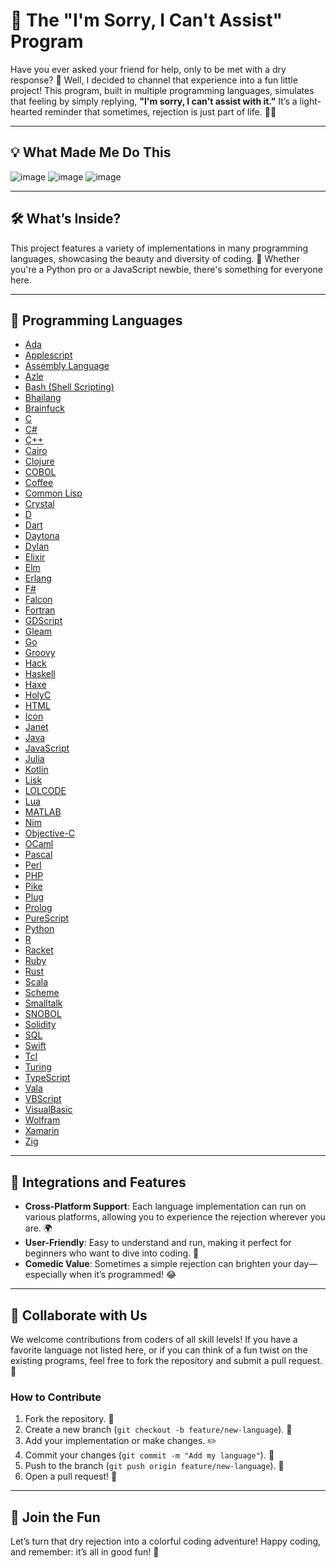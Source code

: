 # 🎉 The "I'm Sorry, I Can't Assist" Program

Have you ever asked your friend for help, only to be met with a dry response? 🤔 Well, I decided to channel that experience into a fun little project! This program, built in multiple programming languages, simulates that feeling by simply replying, **"I'm sorry, I can't assist with it."** It’s a light-hearted reminder that sometimes, rejection is just part of life. 💁‍♂️

---

## 💡 What Made Me Do This

![image](https://github.com/user-attachments/assets/c4321927-ba2f-44ab-871b-66ca967f2173) ![image](https://github.com/user-attachments/assets/a8e72d3c-26c5-46f4-9397-138f83e5e12a) ![image](https://github.com/user-attachments/assets/ea51f813-7255-4ab6-9346-7f215766f9c3)

---

## 🛠️ What’s Inside?

This project features a variety of implementations in many programming languages, showcasing the beauty and diversity of coding. 🌈 Whether you're a Python pro or a JavaScript newbie, there's something for everyone here.

---

## 📁 Programming Languages

- [Ada](/Ada.ada)
- [Applescript](/Applescript.applescript)
- [Assembly Language](/Assembly%20Language.asm)
- [Azle](/Azle.azle)
- [Bash (Shell Scripting)](/Shell%20Scripting%20(Bash).sh)
- [Bhailang](/Bhailang.bhai)
- [Brainfuck](/Brainfuck.bf)
- [C](/c.c)
- [C#](/CSharp.cs)
- [C++](/cplusplus.cpp)
- [Cairo](/Cairo.cairo)
- [Clojure](/Clojure.clj)
- [COBOL](/COBOL.cbl)
- [Coffee](/Coffee.coffee)
- [Common Lisp](/CommonLisp.lisp)
- [Crystal](/Crystal.cr)
- [D](/D.d)
- [Dart](/dart.dart)
- [Daytona](/Daytona.day)
- [Dylan](/Dylan.dyl)
- [Elixir](/elixir.exs)
- [Elm](/Elm.elm)
- [Erlang](/Erlang.erl)
- [F#](/FSharp.fs)
- [Falcon](/Falcon.fal)
- [Fortran](/Fortran.f90)
- [GDScript](/GDScript.gd)
- [Gleam](/gleam.gleam)
- [Go](/go.go)
- [Groovy](/Groovy.groovy)
- [Hack](/Hack.hack)
- [Haskell](/Haskell.hs)
- [Haxe](/Haxe.hx)
- [HolyC](/HolyC.hc)
- [HTML](/HTML.html)
- [Icon](/Icon.icn)
- [Janet](/Janet.janet)
- [Java](/main.java)
- [JavaScript](javascript.js)
- [Julia](/Julia.jl)
- [Kotlin](/kotlin.kt)
- [Lisk](/Lisk.lisk)
- [LOLCODE](/LOLCODE.lol)
- [Lua](/lua.lua)
- [MATLAB](/MATLAB.m)
- [Nim](/Nim.nim)
- [Objective-C](/Objective-C.m)
- [OCaml](/OCaml.ml)
- [Pascal](/pascal.pas)
- [Perl](/Perl.pl)
- [PHP](/php.php)
- [Pike](/Pike.pike)
- [Plug](/Plug.plg)
- [Prolog](/Prolog.pro)
- [PureScript](/PureScript.purs)
- [Python](/python.py)
- [R](/R.r)
- [Racket](/Racket.rkt)
- [Ruby](/ruby.rb)
- [Rust](/rust.rs)
- [Scala](/scala.scala)
- [Scheme](/Scheme.scm)
- [Smalltalk](/Smalltalk.st)
- [SNOBOL](/SNOBOL.sno)
- [Solidity](/Solidity.sol)
- [SQL](/PL/SQL.sql)
- [Swift](/swift.swift)
- [Tcl](/Tcl.tcl)
- [Turing](/Turing.t)
- [TypeScript](/typescript.ts)
- [Vala](/Vala.vala)
- [VBScript](/VBScript.vbs)
- [VisualBasic](/VisualBasic.vb)
- [Wolfram](/Wolfram.wl)
- [Xamarin](/Xamarin.xaml)
- [Zig](/Zig.zig)

---

## 🚀 Integrations and Features

- **Cross-Platform Support**: Each language implementation can run on various platforms, allowing you to experience the rejection wherever you are. 🌍
- **User-Friendly**: Easy to understand and run, making it perfect for beginners who want to dive into coding. 🐣
- **Comedic Value**: Sometimes a simple rejection can brighten your day—especially when it’s programmed! 😂

---

## 🤝 Collaborate with Us

We welcome contributions from coders of all skill levels! If you have a favorite language not listed here, or if you can think of a fun twist on the existing programs, feel free to fork the repository and submit a pull request. 🙌

### How to Contribute

1. Fork the repository. 🍴
2. Create a new branch (`git checkout -b feature/new-language`). 🌿
3. Add your implementation or make changes. ✏️
4. Commit your changes (`git commit -m "Add my language"`). 📜
5. Push to the branch (`git push origin feature/new-language`). 🚀
6. Open a pull request! 📨

---

## 🎊 Join the Fun

Let’s turn that dry rejection into a colorful coding adventure! Happy coding, and remember: it’s all in good fun! 🎉
